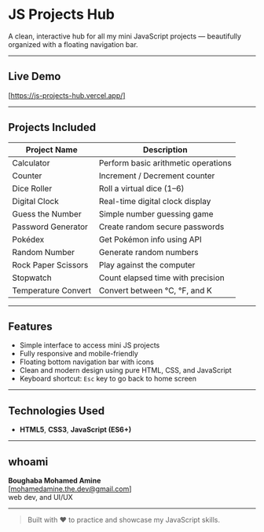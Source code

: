 # JS Projects Hub

A clean, interactive hub for all my mini JavaScript projects — beautifully organized with a floating navigation bar.

---

## Live Demo

[https://js-projects-hub.vercel.app/] <!-- Replace this link -->

---

## Projects Included

| Project Name        | Description                          |
|---------------------|--------------------------------------|
| Calculator          | Perform basic arithmetic operations  |
| Counter             | Increment / Decrement counter        |
| Dice Roller         | Roll a virtual dice (1–6)            |
| Digital Clock       | Real-time digital clock display      |
| Guess the Number    | Simple number guessing game          |
| Password Generator  | Create random secure passwords       |
| Pokédex             | Get Pokémon info using API           |
| Random Number       | Generate random numbers              |
| Rock Paper Scissors | Play against the computer            |
| Stopwatch           | Count elapsed time with precision    |
| Temperature Convert | Convert between °C, °F, and K        |

---

## Features

-  Simple interface to access mini JS projects
-  Fully responsive and mobile-friendly
-  Floating bottom navigation bar with icons
-  Clean and modern design using pure HTML, CSS, and JavaScript
-  Keyboard shortcut: `Esc` key to go back to home screen

---

##  Technologies Used

- **HTML5**, **CSS3**, **JavaScript (ES6+)**

---


##  whoami

**Boughaba Mohamed Amine**  
[mohamedamine.the.dev@gmail.com]  
web dev, and UI/UX  

---

> Built with ❤️ to practice and showcase my JavaScript skills.
